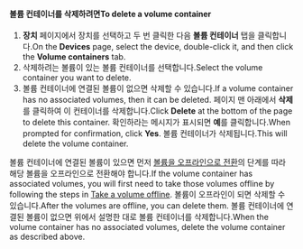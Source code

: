 <!--author=SharS last changed: 9/16/15-->

#### <a name="to-delete-a-volume-container"></a><span data-ttu-id="b724e-101">볼륨 컨테이너를 삭제하려면</span><span class="sxs-lookup"><span data-stu-id="b724e-101">To delete a volume container</span></span>
1. <span data-ttu-id="b724e-102">**장치** 페이지에서 장치를 선택하고 두 번 클릭한 다음 **볼륨 컨테이너** 탭을 클릭합니다.</span><span class="sxs-lookup"><span data-stu-id="b724e-102">On the **Devices** page, select the device, double-click it, and then click the **Volume containers** tab.</span></span>
2. <span data-ttu-id="b724e-103">삭제하려는 볼륨이 있는 볼륨 컨테이너를 선택합니다.</span><span class="sxs-lookup"><span data-stu-id="b724e-103">Select the volume container you want to delete.</span></span>
3. <span data-ttu-id="b724e-104">볼륨 컨테이너에 연결된 볼륨이 없으면 삭제할 수 있습니다.</span><span class="sxs-lookup"><span data-stu-id="b724e-104">If a volume container has no associated volumes, then it can be deleted.</span></span> <span data-ttu-id="b724e-105">페이지 맨 아래에서 **삭제** 를 클릭하여 이 컨테이너를 삭제합니다.</span><span class="sxs-lookup"><span data-stu-id="b724e-105">Click **Delete** at the bottom of the page to delete this container.</span></span> <span data-ttu-id="b724e-106">확인하라는 메시지가 표시되면 **예**를 클릭합니다.</span><span class="sxs-lookup"><span data-stu-id="b724e-106">When prompted for confirmation, click **Yes**.</span></span> <span data-ttu-id="b724e-107">볼륨 컨테이너가 삭제됩니다.</span><span class="sxs-lookup"><span data-stu-id="b724e-107">This will delete the volume container.</span></span>

<span data-ttu-id="b724e-108">볼륨 컨테이너에 연결된 볼륨이 있으면 먼저 [볼륨을 오프라인으로 전환](../articles/storsimple/storsimple-manage-volumes.md#take-a-volume-offline)의 단계를 따라 해당 볼륨을 오프라인으로 전환해야 합니다.</span><span class="sxs-lookup"><span data-stu-id="b724e-108">If the volume container has associated volumes, you will first need to take those volumes offline by following the steps in [Take a volume offline](../articles/storsimple/storsimple-manage-volumes.md#take-a-volume-offline).</span></span> <span data-ttu-id="b724e-109">볼륨이 오프라인이 되면 삭제할 수 있습니다.</span><span class="sxs-lookup"><span data-stu-id="b724e-109">After the volumes are offline, you can delete them.</span></span> <span data-ttu-id="b724e-110">볼륨 컨테이너에 연결된 볼륨이 없으면 위에서 설명한 대로 볼륨 컨테이너를 삭제합니다.</span><span class="sxs-lookup"><span data-stu-id="b724e-110">When the volume container has no associated volumes, delete the volume container as described above.</span></span>

